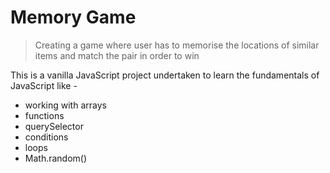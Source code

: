 # Memory Game

> Creating a game where user has to memorise the locations of similar items and match the pair in order to win

This is a vanilla JavaScript project undertaken to learn the fundamentals of JavaScript like -
- working with arrays
- functions
- querySelector
- conditions
- loops
- Math.random()
